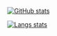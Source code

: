 [![GitHub stats](https://github-readme-stats-kappa-six-62.vercel.app/api?username=4l1fe&&custom_title=General%20stats&include_all_commits=true&count_private=true&show_icons=true&theme=graywhite&disable_animations=true)](https://github.com/4l1fe)

[![Langs stats](https://github-readme-stats-kappa-six-62.vercel.app/api/top-langs/?username=4l1fe&custom_title=Languages%20usage&layout=compact&hide=html,css,coffeescript&langs_count=10&theme=graywhite)](https://github.com/4l1fe)
